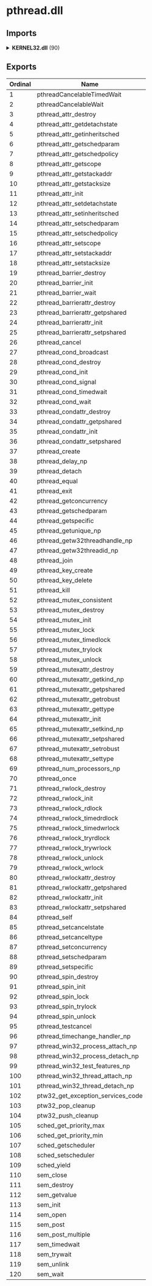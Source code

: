 # pthread.dll

## Imports

<details><summary><b>KERNEL32.dll</b> (90)</summary><p>

| Ordinal | Name |
| ------- | ---- |
| 134 | CloseHandle |
| 299 | DuplicateHandle |
| 609 | GetLastError |
| 1330 | SetLastError |
| 1302 | SetEvent |
| 1222 | ResetEvent |
| 1204 | ReleaseSemaphore |
| 1495 | WaitForSingleObject |
| 188 | CreateEventA |
| 1405 | Sleep |
| 1493 | WaitForMultipleObjects |
| 535 | GetCurrentProcess |
| 536 | GetCurrentProcessId |
| 539 | GetCurrentThread |
| 540 | GetCurrentThreadId |
| 1374 | SetThreadPriority |
| 769 | GetThreadPriority |
| 1413 | SuspendThread |
| 1229 | ResumeThread |
| 1438 | TlsAlloc |
| 1440 | TlsGetValue |
| 1441 | TlsSetValue |
| 1439 | TlsFree |
| 759 | GetThreadContext |
| 1364 | SetThreadContext |
| 1037 | OpenProcess |
| 735 | GetSystemDirectoryA |
| 427 | FreeLibrary |
| 686 | GetProcAddress |
| 961 | LoadLibraryA |
| 687 | GetProcessAffinityMask |
| 233 | CreateSemaphoreA |
| 1553 | WriteConsoleW |
| 1453 | UnhandledExceptionFilter |
| 1389 | SetUnhandledExceptionFilter |
| 1420 | TerminateProcess |
| 902 | IsProcessorFeaturePresent |
| 1101 | QueryPerformanceCounter |
| 745 | GetSystemTimeAsFileTime |
| 867 | InitializeSListHead |
| 895 | IsDebuggerPresent |
| 720 | GetStartupInfoW |
| 632 | GetModuleHandleW |
| 876 | InterlockedFlushSList |
| 1235 | RtlUnwind |
| 305 | EnterCriticalSection |
| 957 | LeaveCriticalSection |
| 272 | DeleteCriticalSection |
| 863 | InitializeCriticalSectionAndSpinCount |
| 963 | LoadLibraryExW |
| 1122 | RaiseException |
| 350 | ExitProcess |
| 631 | GetModuleHandleExW |
| 243 | CreateThread |
| 351 | ExitThread |
| 428 | FreeLibraryAndExitThread |
| 782 | GetTimeZoneInformation |
| 628 | GetModuleFileNameW |
| 837 | HeapAlloc |
| 841 | HeapFree |
| 155 | CompareStringW |
| 945 | LCMapStringW |
| 373 | FindClose |
| 379 | FindFirstFileExW |
| 396 | FindNextFileW |
| 907 | IsValidCodePage |
| 434 | GetACP |
| 663 | GetOEMCP |
| 449 | GetCPInfo |
| 470 | GetCommandLineA |
| 471 | GetCommandLineW |
| 1007 | MultiByteToWideChar |
| 1534 | WideCharToMultiByte |
| 567 | GetEnvironmentStringsW |
| 426 | FreeEnvironmentStringsW |
| 1300 | SetEnvironmentVariableW |
| 692 | GetProcessHeap |
| 722 | GetStdHandle |
| 590 | GetFileType |
| 727 | GetStringTypeW |
| 846 | HeapSize |
| 844 | HeapReAlloc |
| 1354 | SetStdHandle |
| 415 | FlushFileBuffers |
| 1554 | WriteFile |
| 490 | GetConsoleCP |
| 508 | GetConsoleMode |
| 1315 | SetFilePointerEx |
| 203 | CreateFileW |
| 265 | DecodePointer |

</p></details>

## Exports


| Ordinal | Name |
| ------- | ---- |
| 1 | pthreadCancelableTimedWait |
| 2 | pthreadCancelableWait |
| 3 | pthread_attr_destroy |
| 4 | pthread_attr_getdetachstate |
| 5 | pthread_attr_getinheritsched |
| 6 | pthread_attr_getschedparam |
| 7 | pthread_attr_getschedpolicy |
| 8 | pthread_attr_getscope |
| 9 | pthread_attr_getstackaddr |
| 10 | pthread_attr_getstacksize |
| 11 | pthread_attr_init |
| 12 | pthread_attr_setdetachstate |
| 13 | pthread_attr_setinheritsched |
| 14 | pthread_attr_setschedparam |
| 15 | pthread_attr_setschedpolicy |
| 16 | pthread_attr_setscope |
| 17 | pthread_attr_setstackaddr |
| 18 | pthread_attr_setstacksize |
| 19 | pthread_barrier_destroy |
| 20 | pthread_barrier_init |
| 21 | pthread_barrier_wait |
| 22 | pthread_barrierattr_destroy |
| 23 | pthread_barrierattr_getpshared |
| 24 | pthread_barrierattr_init |
| 25 | pthread_barrierattr_setpshared |
| 26 | pthread_cancel |
| 27 | pthread_cond_broadcast |
| 28 | pthread_cond_destroy |
| 29 | pthread_cond_init |
| 30 | pthread_cond_signal |
| 31 | pthread_cond_timedwait |
| 32 | pthread_cond_wait |
| 33 | pthread_condattr_destroy |
| 34 | pthread_condattr_getpshared |
| 35 | pthread_condattr_init |
| 36 | pthread_condattr_setpshared |
| 37 | pthread_create |
| 38 | pthread_delay_np |
| 39 | pthread_detach |
| 40 | pthread_equal |
| 41 | pthread_exit |
| 42 | pthread_getconcurrency |
| 43 | pthread_getschedparam |
| 44 | pthread_getspecific |
| 45 | pthread_getunique_np |
| 46 | pthread_getw32threadhandle_np |
| 47 | pthread_getw32threadid_np |
| 48 | pthread_join |
| 49 | pthread_key_create |
| 50 | pthread_key_delete |
| 51 | pthread_kill |
| 52 | pthread_mutex_consistent |
| 53 | pthread_mutex_destroy |
| 54 | pthread_mutex_init |
| 55 | pthread_mutex_lock |
| 56 | pthread_mutex_timedlock |
| 57 | pthread_mutex_trylock |
| 58 | pthread_mutex_unlock |
| 59 | pthread_mutexattr_destroy |
| 60 | pthread_mutexattr_getkind_np |
| 61 | pthread_mutexattr_getpshared |
| 62 | pthread_mutexattr_getrobust |
| 63 | pthread_mutexattr_gettype |
| 64 | pthread_mutexattr_init |
| 65 | pthread_mutexattr_setkind_np |
| 66 | pthread_mutexattr_setpshared |
| 67 | pthread_mutexattr_setrobust |
| 68 | pthread_mutexattr_settype |
| 69 | pthread_num_processors_np |
| 70 | pthread_once |
| 71 | pthread_rwlock_destroy |
| 72 | pthread_rwlock_init |
| 73 | pthread_rwlock_rdlock |
| 74 | pthread_rwlock_timedrdlock |
| 75 | pthread_rwlock_timedwrlock |
| 76 | pthread_rwlock_tryrdlock |
| 77 | pthread_rwlock_trywrlock |
| 78 | pthread_rwlock_unlock |
| 79 | pthread_rwlock_wrlock |
| 80 | pthread_rwlockattr_destroy |
| 81 | pthread_rwlockattr_getpshared |
| 82 | pthread_rwlockattr_init |
| 83 | pthread_rwlockattr_setpshared |
| 84 | pthread_self |
| 85 | pthread_setcancelstate |
| 86 | pthread_setcanceltype |
| 87 | pthread_setconcurrency |
| 88 | pthread_setschedparam |
| 89 | pthread_setspecific |
| 90 | pthread_spin_destroy |
| 91 | pthread_spin_init |
| 92 | pthread_spin_lock |
| 93 | pthread_spin_trylock |
| 94 | pthread_spin_unlock |
| 95 | pthread_testcancel |
| 96 | pthread_timechange_handler_np |
| 97 | pthread_win32_process_attach_np |
| 98 | pthread_win32_process_detach_np |
| 99 | pthread_win32_test_features_np |
| 100 | pthread_win32_thread_attach_np |
| 101 | pthread_win32_thread_detach_np |
| 102 | ptw32_get_exception_services_code |
| 103 | ptw32_pop_cleanup |
| 104 | ptw32_push_cleanup |
| 105 | sched_get_priority_max |
| 106 | sched_get_priority_min |
| 107 | sched_getscheduler |
| 108 | sched_setscheduler |
| 109 | sched_yield |
| 110 | sem_close |
| 111 | sem_destroy |
| 112 | sem_getvalue |
| 113 | sem_init |
| 114 | sem_open |
| 115 | sem_post |
| 116 | sem_post_multiple |
| 117 | sem_timedwait |
| 118 | sem_trywait |
| 119 | sem_unlink |
| 120 | sem_wait |

</p></details>
